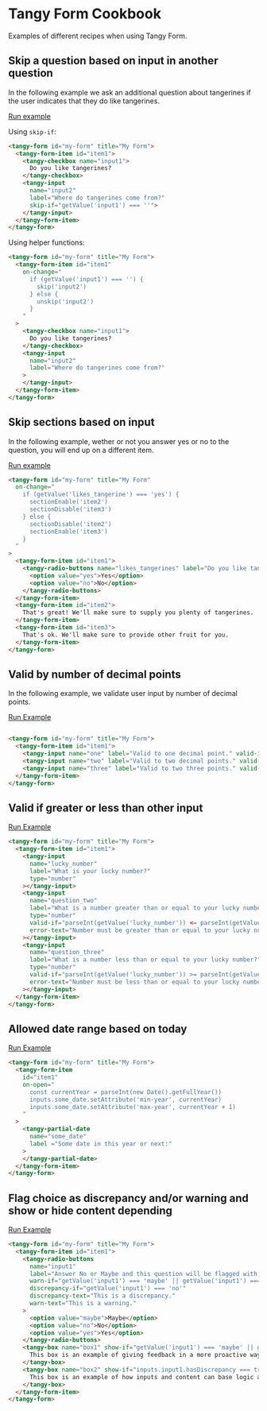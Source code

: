 # Tangy Form Cookbook
Examples of different recipes when using Tangy Form.

## Skip a question based on input in another question
In the following example we ask an additional question about tangerines if the user indicates that they do like tangerines.

[Run example](https://codepen.io/rjsteinert/pen/QWwQwPJ)

Using `skip-if`:
```html
<tangy-form id="my-form" title="My Form">
  <tangy-form-item id="item1">
    <tangy-checkbox name="input1">
      Do you like tangerines?
    </tangy-checkbox>
    <tangy-input 
      name="input2"
      label="Where do tangerines come from?"
      skip-if="getValue('input1') === ''">
    </tangy-input>
  </tangy-form-item>
</tangy-form>
```
Using helper functions:
```html
<tangy-form id="my-form" title="My Form">
  <tangy-form-item id="item1"
    on-change="
      if (getValue('input1') === '') {
        skip('input2')
      } else {
        unskip('input2')
      }
    "
  >
    <tangy-checkbox name="input1">
      Do you like tangerines?
    </tangy-checkbox>
    <tangy-input 
      name="input2"
      label="Where do tangerines come from?"
    >
    </tangy-input>
  </tangy-form-item>
</tangy-form>
```

## Skip sections based on input
In the following example, wether or not you answer yes or no to the question, you will end up on a different item.

[Run example](https://codepen.io/rjsteinert/pen/WNbjPjZ)
```html
<tangy-form id="my-form" title="My Form"
  on-change="
    if (getValue('likes_tangerine') === 'yes') {
      sectionEnable('item2')
      sectionDisable('item3')
    } else {
      sectionDisable('item2')
      sectionEnable('item3')
    }      
  "
>
  <tangy-form-item id="item1">
    <tangy-radio-buttons name="likes_tangerines" label="Do you like tangerines?">
      <option value="yes">Yes</option>
      <option value="no">No</option>
    </tangy-radio-buttons>
  </tangy-form-item>
  <tangy-form-item id="item2">
    That's great! We'll make sure to supply you plenty of tangerines.
  </tangy-form-item>
  <tangy-form-item id="item3">
    That's ok. We'll make sure to provide other fruit for you.
  </tangy-form-item>
</tangy-form>
```


## Valid by number of decimal points
In the following example, we validate user input by number of decimal points.

[Run Example](https://codepen.io/rjsteinert/pen/bGNWzrr)
```html

<tangy-form id="my-form" title="My Form">
  <tangy-form-item id="item1">
    <tangy-input name="one" label="Valid to one decimal point." valid-if="/^[0-9]+\.[0-9]/.test(input.value)"></tangy-input>
    <tangy-input name="two" label="Valid to two decimal points." valid-if="/^[0-9]+\.[0-9][0-9]/.test(input.value)"></tangy-input>
    <tangy-input name="three" label="Valid to two three points." valid-if="/^[0-9]+\.[0-9][0-9][0-9]/.test(input.value)"></tangy-input>
  </tangy-form-item>
</tangy-form>
```


## Valid if greater or less than other input

[Run Example](https://codepen.io/rjsteinert/pen/jOEGbGK)
```html
<tangy-form id="my-form" title="My Form">
  <tangy-form-item id="item1">
    <tangy-input 
      name="lucky_number"
      label="What is your lucky number?"
      type="number"
    ></tangy-input>
    <tangy-input
      name="question_two"
      label="What is a number greater than or equal to your lucky number?"
      type="number"
      valid-if="parseInt(getValue('lucky_number')) <= parseInt(getValue('question_two'))"
      error-text="Number must be greater than or equal to your lucky number."
    ></tangy-input>
    <tangy-input
      name="question_three"
      label="What is a number less than or equal to your lucky number?"
      type="number"
      valid-if="parseInt(getValue('lucky_number')) >= parseInt(getValue('question_three'))"
      error-text="Number must be less than or equal to your lucky number."
    ></tangy-input>
  </tangy-form-item>
</tangy-form>
```

## Allowed date range based on today

[Run Example](https://codepen.io/rjsteinert/pen/mdyBeLm)
```html
<tangy-form id="my-form" title="My Form">
  <tangy-form-item 
    id="item1"
    on-open="
      const currentYear = parseInt(new Date().getFullYear())
      inputs.some_date.setAttribute('min-year', currentYear)
      inputs.some_date.setAttribute('max-year', currentYear + 1)
    "
  >
    <tangy-partial-date 
      name="some_date"
      label ="Some date in this year or next:"
    >
    </tangy-partial-date>
  </tangy-form-item>
</tangy-form>
```

## Flag choice as discrepancy and/or warning and show or hide content depending
[Run Example](https://codepen.io/rjsteinert/pen/eYmGGbM)
```html
<tangy-form id="my-form" title="My Form">
  <tangy-form-item id="item1">
    <tangy-radio-buttons
      name="input1"
      label="Answer No or Maybe and this question will be flagged with a warning. Answer No and this question will be flagged with a discrepancy. If your selection causes a discrepancy or warning to be flagged, you may click submit again to proceed. If however you selected No, submitted, then selected Maybe, because you changed your selection you will be required to click submit one last time."
      warn-if="getValue('input1') === 'maybe' || getValue('input1') === 'no'"
      discrepancy-if="getValue('input1') === 'no'"
      discrepancy-text="This is a discrepancy."
      warn-text="This is a warning."
    >
      <option value="maybe">Maybe</option>
      <option value="no">No</option>
      <option value="yes">Yes</option>
    </tangy-radio-buttons>
    <tangy-box name="box1" show-if="getValue('input1') === 'maybe' || getValue('input1') === 'no'">
      This box is an example of giving feedback in a more proactive way as opposed to waiting until the user clicks submit/next.
    </tangy-box>
    <tangy-box name="box2" show-if="inputs.input1.hasDiscrepancy === true || inputs.input1.hasWarning === true">
      This box is an example of how inputs and content can base logic around wether a discrepancy or warning has been flagged.
    </tangy-box>
  </tangy-form-item>
</tangy-form>
```
